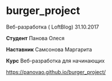 # burger_project
Веб-разработка ( LoftBlog) 31.10.2017

**Студент** Панова Олеся

**Наставник** Самсонова Маргарита

**Курс** Веб-разработка для начинающих

https://panovao.github.io/burger_project/
